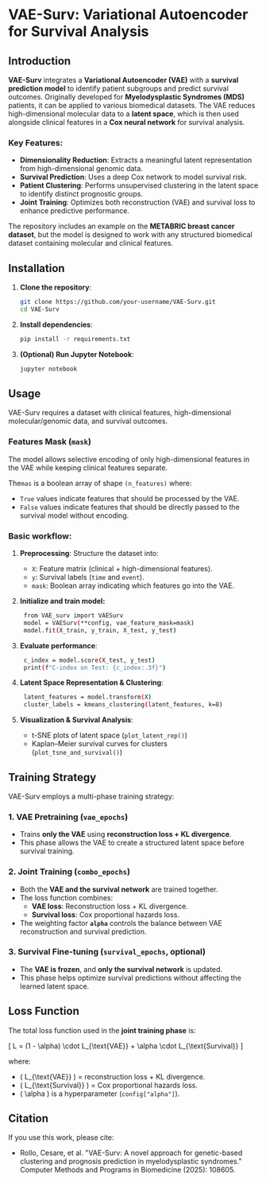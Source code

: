 # VAE-Surv: Variational Autoencoder for Survival Analysis

## Introduction

**VAE-Surv** integrates a **Variational Autoencoder (VAE)** with a **survival prediction model** to identify patient subgroups and predict survival outcomes. Originally developed for **Myelodysplastic Syndromes (MDS)** patients, it can be applied to various biomedical datasets. The VAE reduces high-dimensional molecular data to a **latent space**, which is then used alongside clinical features in a **Cox neural network** for survival analysis.

### Key Features:
- **Dimensionality Reduction**: Extracts a meaningful latent representation from high-dimensional genomic data.
- **Survival Prediction**: Uses a deep Cox network to model survival risk.
- **Patient Clustering**: Performs unsupervised clustering in the latent space to identify distinct prognostic groups.
- **Joint Training**: Optimizes both reconstruction (VAE) and survival loss to enhance predictive performance.

The repository includes an example on the **METABRIC breast cancer dataset**, but the model is designed to work with any structured biomedical dataset containing molecular and clinical features.

## Installation

1. **Clone the repository**:
   ```bash
   git clone https://github.com/your-username/VAE-Surv.git  
   cd VAE-Surv
   ```
2. **Install dependencies**:
   ```bash
   pip install -r requirements.txt
   ```
3. **(Optional) Run Jupyter Notebook**:
   ```bash
   jupyter notebook
   ```

## Usage

VAE-Surv requires a dataset with clinical features, high-dimensional molecular/genomic data, and survival outcomes.

### Features Mask (`mask`)

The model allows selective encoding of only high-dimensional features in the VAE while keeping clinical features separate.

The`mas` is a boolean array of shape `(n_features)` where:
- `True` values indicate features that should be processed by the VAE.
- `False` values indicate features that should be directly passed to the survival model without encoding.
        
### Basic workflow:
1. **Preprocessing**: Structure the dataset into:
    - `X`: Feature matrix (clinical + high-dimensional features).
    - `y`: Survival labels (`time` and `event`).
    - `mask`: Boolean array indicating which features go into the VAE.

2. **Initialize and train model:**
   ```bash
    from VAE_surv import VAESurv
    model = VAESurv(**config, vae_feature_mask=mask)
    model.fit(X_train, y_train, X_test, y_test)
   ```

3. **Evaluate performance**:
    ```bash
     c_index = model.score(X_test, y_test)
     print(f"C-index on Test: {c_index:.3f}")
    ```
4. **Latent Space Representation & Clustering**:
   ```bash
    latent_features = model.transform(X)
    cluster_labels = kmeans_clustering(latent_features, k=8)
    ```
5. **Visualization & Survival Analysis**:

   - t-SNE plots of latent space (`plot_latent_rep()`)
   - Kaplan–Meier survival curves for clusters (`plot_tsne_and_survival()`)



## Training Strategy

VAE-Surv employs a multi-phase training strategy:

### 1. VAE Pretraining (`vae_epochs`)
- Trains **only the VAE** using **reconstruction loss + KL divergence**.
- This phase allows the VAE to create a structured latent space before survival training.

### 2. Joint Training (`combo_epochs`)
- Both the **VAE and the survival network** are trained together.
- The loss function combines:
  - **VAE loss**: Reconstruction loss + KL divergence.
  - **Survival loss**: Cox proportional hazards loss.
- The weighting factor **`alpha`** controls the balance between VAE reconstruction and survival prediction.

### 3. Survival Fine-tuning (`survival_epochs`, optional)
- The **VAE is frozen**, and **only the survival network** is updated.
- This phase helps optimize survival predictions without affecting the learned latent space.

## Loss Function

The total loss function used in the **joint training phase** is:

\[
L = (1 - \alpha) \cdot L_{\text{VAE}} + \alpha \cdot L_{\text{Survival}}
\]

where:
- \( L_{\text{VAE}} \) = reconstruction loss + KL divergence.
- \( L_{\text{Survival}} \) = Cox proportional hazards loss.
- \( \alpha \) is a hyperparameter (`config["alpha"]`).

   

## Citation
If you use this work, please cite:
- Rollo, Cesare, et al. "VAE-Surv: A novel approach for genetic-based clustering and prognosis prediction in myelodysplastic syndromes." Computer Methods and Programs in Biomedicine (2025): 108605.
